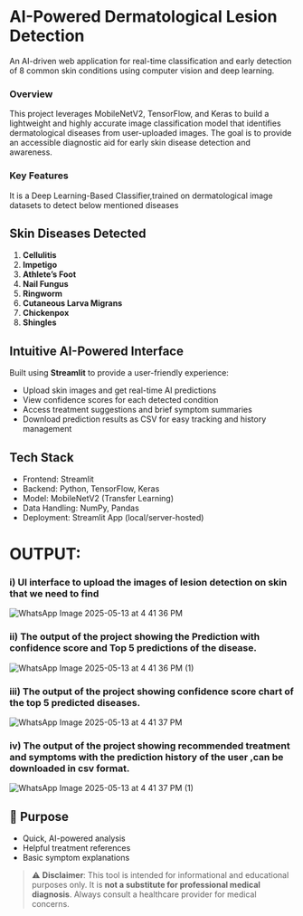#  AI-Powered Dermatological Lesion Detection
An AI-driven web application for real-time classification and early detection of 8 common skin conditions using computer vision and deep learning.

###  Overview
This project leverages MobileNetV2, TensorFlow, and Keras to build a lightweight and highly accurate image classification model that identifies dermatological diseases from user-uploaded images. The goal is to provide an accessible diagnostic aid for early skin disease detection and awareness.

###  Key Features 
It is a Deep Learning-Based Classifier,trained on dermatological image datasets to detect below mentioned diseases

##  Skin Diseases Detected

1. **Cellulitis**
2. **Impetigo**
3. **Athlete’s Foot**
4. **Nail Fungus**
5. **Ringworm**
6. **Cutaneous Larva Migrans**
7. **Chickenpox**
8. **Shingles**

##  Intuitive AI-Powered Interface

Built using **Streamlit** to provide a user-friendly experience:

- Upload skin images and get real-time AI predictions  
- View confidence scores for each detected condition  
- Access treatment suggestions and brief symptom summaries  
- Download prediction results as CSV for easy tracking and history management  

##  Tech Stack
- Frontend: Streamlit
- Backend: Python, TensorFlow, Keras
- Model: MobileNetV2 (Transfer Learning)
- Data Handling: NumPy, Pandas
- Deployment: Streamlit App (local/server-hosted)


# OUTPUT:
### i) UI interface to upload the images of lesion detection on skin that we need to find
![WhatsApp Image 2025-05-13 at 4 41 36 PM](https://github.com/user-attachments/assets/e05587ec-d76b-4035-96ea-de61e58f21b4)
### ii) The output of the project showing the Prediction with confidence score and Top 5 predictions of the disease.
![WhatsApp Image 2025-05-13 at 4 41 36 PM (1)](https://github.com/user-attachments/assets/d7dbcd48-d16f-4e2e-9810-8b8f5becc057)
### iii) The output of the project showing confidence score chart of the top 5 predicted diseases. 
![WhatsApp Image 2025-05-13 at 4 41 37 PM](https://github.com/user-attachments/assets/774acb7a-ae27-42e8-bb79-023a3c5276c1)
### iv) The output of the project showing recommended treatment and symptoms with the prediction history of the user ,can be downloaded in csv format. 
![WhatsApp Image 2025-05-13 at 4 41 37 PM (1)](https://github.com/user-attachments/assets/ac6c7f41-7d12-4b09-adea-89f6ac9407f1)

## 🎯 Purpose
- Quick, AI-powered analysis  
- Helpful treatment references  
- Basic symptom explanations  

> ⚠️ **Disclaimer**: This tool is intended for informational and educational purposes only. It is **not a substitute for professional medical diagnosis**. Always consult a healthcare provider for medical concerns.


